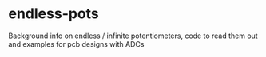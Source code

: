 # endless-pots
Background info on endless / infinite potentiometers, code to read them out and examples for pcb designs with ADCs
